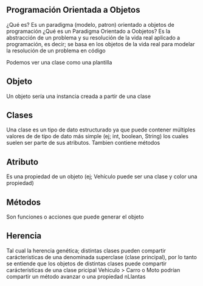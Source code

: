 ## Programación Orientada a Objetos
¿Qué es? Es un paradigma (modelo, patron) orientado a objetos de programación
¿Qué es un Paradigma Orientado a Oobjetos? Es la abstracción de un problema y su
resolución de la vida real aplicado a programación, es decir; se basa en los 
objetos de la vida real para modelar la resolución de un problema en código

Podemos ver una clase como una plantilla

## Objeto
Un objeto sería una instancia creada a partir de una clase

## Clases
Una clase es un tipo de dato estructurado ya que puede contener múltiples valores de 
de tipo de dato más simple (ej; int, boolean, String) los cuales suelen ser parte de
sus atributos. Tambien contiene métodos

## Atributo
Es una propiedad de un objeto (ej; Vehículo puede ser una clase y color una propiedad)

## Métodos
Son funciones o acciones que puede generar el objeto

## Herencia
Tal cual la herencia genética; distintas clases pueden compartir carácteristicas de una 
denominada superclase (clase principal), por lo tanto se entiende que los objetos de
distintas clases puede compartir carácteristicas de una clase pricipal 
Vehiculo > Carro o Moto podrían compartir un método avanzar o una propiedad nLlantas


